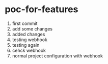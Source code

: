 # poc-for-features
1. first commit
2. add some changes
3. added changes
4. testing webhook
5. testing again
6. cehck webhook
7. normal project configuration with webhook